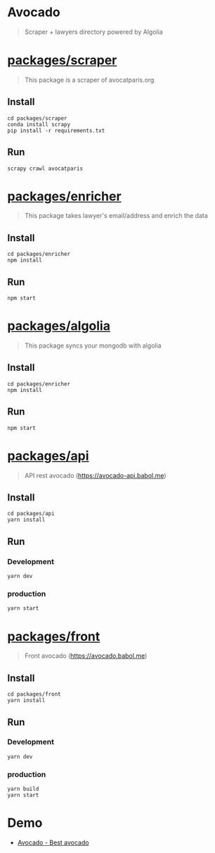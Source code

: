 Avocado
===========

> Scraper + lawyers directory powered by Algolia

# [packages/scraper](https://github.com/ababol/avocado/tree/master/packages/scraper)

> This package is a scraper of avocatparis.org

## Install

```
cd packages/scraper
conda install scrapy
pip install -r requirements.txt
```

## Run

```
scrapy crawl avocatparis
```

# [packages/enricher](https://github.com/ababol/avocado/tree/master/packages/enricher)

> This package takes lawyer's email/address and enrich the data

## Install

```
cd packages/enricher
npm install
```

## Run

```
npm start
```

# [packages/algolia](https://github.com/ababol/avocado/tree/master/packages/algolia)

> This package syncs your mongodb with algolia


## Install

```
cd packages/enricher
npm install
```

## Run

```
npm start
```

# [packages/api](https://github.com/ababol/avocado/tree/master/packages/api)

> API rest avocado (https://avocado-api.babol.me)

## Install

```
cd packages/api
yarn install
```

## Run

### Development
```
yarn dev
```

### production
```
yarn start
```

# [packages/front](https://github.com/ababol/avocado/tree/master/packages/front)

> Front avocado (https://avocado.babol.me)

## Install

```
cd packages/front
yarn install
```

## Run

### Development
```
yarn dev
```

### production
```
yarn build
yarn start
```

# Demo

* [Avocado - Best avocado](https://avocado.babol.me)
